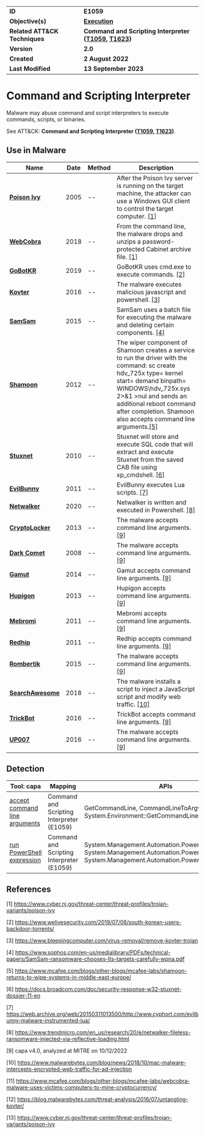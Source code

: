 <table>
<tr>
<td><b>ID</b></td>
<td><b>E1059</b></td>
</tr>
<tr>
<td><b>Objective(s)</b></td>
<td><b><a href="../execution">Execution</a></b></td>
</tr>
<tr>
<td><b>Related ATT&CK Techniques</b></td>
<td><b>Command and Scripting Interpreter (<a href="https://attack.mitre.org/techniques/T1059">T1059</a>, <a href="https://attack.mitre.org/techniques/T1623">T1623</a>)</b></td>
</tr>
<tr>
<td><b>Version</b></td>
<td><b>2.0</b></td>
</tr>
<tr>
<td><b>Created</b></td>
<td><b>2 August 2022</b></td>
</tr>
<tr>
<td><b>Last Modified</b></td>
<td><b>13 September 2023</b></td>
</tr>
</table>


# Command and Scripting Interpreter

Malware may abuse command and script interpreters to execute commands, scripts, or binaries.

See ATT&CK: **Command and Scripting Interpreter ([T1059](https://attack.mitre.org/techniques/T1059), [T1623](https://attack.mitre.org/techniques/T1623))**.

## Use in Malware

|Name|Date|Method|Description|
|---|---|---|---|
|[**Poison Ivy**](../xample-malware/poison-ivy.md)|2005|--|After the Poison Ivy server is running on the target machine, the attacker can use a Windows GUI client to control the target computer. [[1]](#1)|
|[**WebCobra**](../xample-malware/webcobra.md)|2018|--|From the command line, the malware drops and unzips a password-protected Cabinet archive file. [[1]](#1)|
|[**GoBotKR**](../xample-malware/gobotkr.md)|2019|--|GoBotKR uses cmd.exe to execute commands. [[2]](#2)|
|[**Kovter**](../xample-malware/kovter.md)|2016|--|The malware executes malicious javascript and powershell. [[3]](#3)|
|[**SamSam**](../xample-malware/samsam.md)|2015|--|SamSam uses a batch file for executing the malware and deleting certain components. [[4]](#4)|
|[**Shamoon**](../xample-malware/shamoon.md)|2012|--|The wiper component of Shamoon creates a service to run the driver with the command: sc create hdv_725x type= kernel start= demand binpath= WINDOWS\hdv_725x.sys 2>&1 >nul and sends an additional reboot command after completion. Shamoon also accepts command line arguments.[[5]](#5)|
|[**Stuxnet**](../xample-malware/stuxnet.md)|2010|--|Stuxnet will store and execute SQL code that will extract and execute Stuxnet from the saved CAB file using xp_cmdshell. [[6]](#6)|
|[**EvilBunny**](../xample-malware/evilbunny.md)|2011|--|EvilBunny executes Lua scripts. [[7]](#7)|
|[**Netwalker**](../xample-malware/netwalker.md)|2020|--|Netwalker is written and executed in Powershell. [[8]](#8)|
|[**CryptoLocker**](../xample-malware/cryptolocker.md)|2013|--|The malware accepts command line arguments. [[9]](#9)|
|[**Dark Comet**](../xample-malware/dark-comet.md)|2008|--|The malware accepts command line arguments. [[9]](#9)|
|[**Gamut**](../xample-malware/gamut.md)|2014|--|Gamut accepts command line arguments. [[9]](#9)|
|[**Hupigon**](../xample-malware/hupigon.md)|2013|--|Hupigon accepts command line arguments. [[9]](#9)|
|[**Mebromi**](../xample-malware/mebromi.md)|2011|--|Mebromi accepts command line arguments. [[9]](#9)|
|[**Redhip**](../xample-malware/rebhip.md)|2011|--|Redhip accepts command line arguments. [[9]](#9)|
|[**Rombertik**](../xample-malware/rombertik.md)|2015|--|The malware accepts command line arguments. [[9]](#9)|
|[**SearchAwesome**](../xample-malware/searchawesome.md)|2018|--|The malware installs a script to inject a JavaScript script and modify web traffic. [[10]](#10)|
|[**TrickBot**](../xample-malware/trickbot.md)|2016|--|TrickBot accepts command line arguments. [[9]](#9)|
|[**UP007**](../xample-malware/up007.md)|2016|--|The malware accepts command line arguments. [[9]](#9)|

## Detection

|Tool: capa|Mapping|APIs|
|---|---|---|
|[accept command line arguments](https://github.com/mandiant/capa-rules/blob/master/host-interaction/cli/accept-command-line-arguments.yml)|Command and Scripting Interpreter (E1059)|GetCommandLine, CommandLineToArgv, System.Environment::GetCommandLineArgs|
|[run PowerShell expression](https://github.com/mandiant/capa-rules/blob/master/load-code/powershell/run-powershell-expression.yml)|Command and Scripting Interpreter (E1059)|System.Management.Automation.PowerShell::Create, System.Management.Automation.PowerShell::AddScript, System.Management.Automation.PowerShell::Invoke|

## References

<a name="1">[1]</a> https://www.cyber.nj.gov/threat-center/threat-profiles/trojan-variants/poison-ivy

<a name="2">[2]</a> https://www.welivesecurity.com/2019/07/08/south-korean-users-backdoor-torrents/

<a name="3">[3]</a> https://www.bleepingcomputer.com/virus-removal/remove-kovter-trojan

<a name="4">[4]</a> https://www.sophos.com/en-us/medialibrary/PDFs/technical-papers/SamSam-ransomware-chooses-Its-targets-carefully-wpna.pdf

<a name="5">[5]</a> https://www.mcafee.com/blogs/other-blogs/mcafee-labs/shamoon-returns-to-wipe-systems-in-middle-east-europe/

<a name="6">[6]</a> https://docs.broadcom.com/doc/security-response-w32-stuxnet-dossier-11-en

<a name="7">[7]</a> https://web.archive.org/web/20150311013500/http://www.cyphort.com/evilbunny-malware-instrumented-lua/

<a name="8">[8]</a> https://www.trendmicro.com/en_us/research/20/e/netwalker-fileless-ransomware-injected-via-reflective-loading.html

<a name="9">[9]</a> capa v4.0, analyzed at MITRE on 10/12/2022

<a name="10">[10]</a> https://www.malwarebytes.com/blog/news/2018/10/mac-malware-intercepts-encrypted-web-traffic-for-ad-injection

<a name="11">[11]</a> https://www.mcafee.com/blogs/other-blogs/mcafee-labs/webcobra-malware-uses-victims-computers-to-mine-cryptocurrency/

<a name="12">[12]</a> https://blog.malwarebytes.com/threat-analysis/2016/07/untangling-kovter/

<a name="13">[13]</a> https://www.cyber.nj.gov/threat-center/threat-profiles/trojan-variants/poison-ivy

